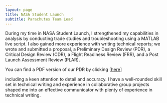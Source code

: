 ```yaml
---
layout: page
title: NASA Student Launch
subtitle: Parachutes Team Lead
---
```


During my time in NASA Student Launch, I strengthened my capabilities in analysis by conducting trade studies and troubleshooting using a MATLAB live script. I also gained more experience with writing technical reports; we wrote and submitted a proposal, a Preliminary Design Review (PDR), a Critical Design Review (CDR), a Flight Readiness Review (FRR), and a Post Launch Assessment Review (PLAR).

You can find a PDF version of our PDR by clicking [[here]](NSLPDR.md)

including a keen attention to detail and accuracy. 
I have a well-rounded skill set in technical writing and experience in collaborative group projects
shaped me into an effective communicator with plenty of experience in technical writing. 
